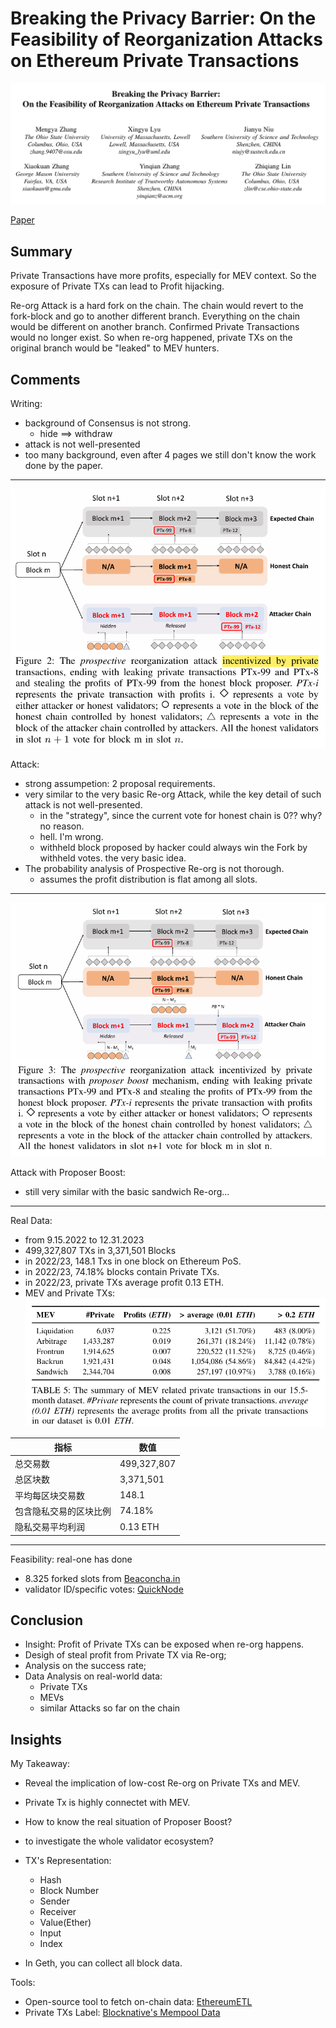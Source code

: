 # Breaking the Privacy Barrier: On the Feasibility of Reorganization Attacks on Ethereum Private Transactions

![Title](image-1.png)

[Paper](https://zhiqlin.github.io/file/ACSAC24.pdf)

## Summary
Private Transactions have more profits, especially for MEV context. So the exposure of Private TXs can lead to Profit hijacking. 

Re-org Attack is a hard fork on the chain. The chain would revert to the fork-block and go to another different branch. Everything on the chain would be different on another branch. Confirmed Private Transactions would no longer exist. So when re-org happened, private TXs on the original branch would be "leaked" to MEV hunters.

## Comments
Writing:
- background of Consensus is not strong.
    - hide ==> withdraw
- attack is not well-presented
- too many background, even after 4 pages we still don't know the work done by the paper.

---

![Attack](image.png)

Attack:
- strong assumpetion: 2 proposal requirements.
- very similar to the very basic Re-org Attack, while the key detail of such attack is not well-presented.
    - in the "strategy", since the current vote for honest chain is 0?? why? no reason.
    - hell. I'm wrong.
    - withheld block proposed by hacker could always win the Fork by withheld votes. the very basic idea.
- The probability analysis of Prospective Re-org is not thorough.
    - assumes the profit distribution is flat among all slots.

---

![Attack2](image-2.png)

Attack with Proposer Boost:
- still very similar with the basic sandwich Re-org...

---

Real Data:
- from 9.15.2022 to 12.31.2023
- 499,327,807 TXs in 3,371,501 Blocks
- in 2022/23, 148.1 Txs in one block on Ethereum PoS.
- in 2022/23, 74.18% blocks contain Private TXs.
- in 2022/23, private TXs average profit 0.13 ETH.
- MEV and Private TXs:![MEVxTXs](image-3.png)

| 指标 | 数值 |
|------|------|
| 总交易数 | 499,327,807 |
| 总区块数 | 3,371,501 |
| 平均每区块交易数 | 148.1 |
| 包含隐私交易的区块比例 | 74.18% |
| 隐私交易平均利润 | 0.13 ETH |


---

Feasibility: real-one has done
- 8.325 forked slots from [Beaconcha.in](https://beaconcha.in)
- validator ID/specific votes: [QuickNode]( https://www.quicknode.com/docs/ethereum/eth-v1-beacon-states-\%7Bstate_id\%7D-committees)

## Conclusion
- Insight: Profit of Private TXs can be exposed when re-org happens.
- Desigh of steal profit from Private TX via Re-org;
- Analysis on the success rate;
- Data Analysis on real-world data:
    - Private TXs
    - MEVs
    - similar Attacks so far on the chain

## Insights

My Takeaway:
- Reveal the implication of low-cost Re-org on Private TXs and MEV.
- Private Tx is highly connectet with MEV.
- How to know the real situation of Proposer Boost?
- to investigate the whole validator ecosystem?

- TX's Representation:
    - Hash
    - Block Number
    - Sender
    - Receiver
    - Value(Ether)
    - Input
    - Index
- In Geth, you can collect all block data.

Tools:
- Open-source tool to fetch on-chain data: [EthereumETL](https://github.com/blockchain-etl/ethereum-etl)
- Private TXs Label: [Blocknative's Mempool Data](https://www.blocknative.com/)
